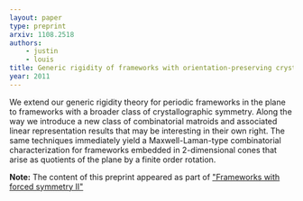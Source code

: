 ```yaml
---
layout: paper
type: preprint
arxiv: 1108.2518
authors:
    - justin
    - louis
title: Generic rigidity of frameworks with orientation-preserving crystallographic symmetry
year: 2011
---
```


We extend our generic rigidity theory for periodic frameworks in the plane to frameworks with a broader class of crystallographic symmetry. Along the way we introduce a new class of combinatorial matroids and associated linear representation results that may be interesting in their own right. The same techniques immediately yield a Maxwell-Laman-type combinatorial characterization for frameworks embedded in 2-dimensional cones that arise as quotients of the plane by a finite order rotation.

**Note:** The content of this preprint appeared as part of 
["Frameworks with forced symmetry II"][op]

[op]: /papers/j009-op.html